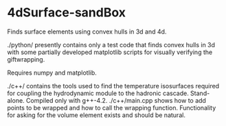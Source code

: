 4dSurface-sandBox
=================

Finds surface elements using convex hulls in 3d and 4d.

./python/ presently contains only a test code that finds convex hulls in 3d with some partially developed matplotlib scripts for visually verifying the giftwrapping.

Requires numpy and matplotlib.

./c++/ contains the tools used to find the temperature isosurfaces required for coupling the hydrodynamic module to the hadronic cascade. Stand-alone. Compiled only with g++-4.2. ./c++/main.cpp shows how to add points to be wrapped and how to call the wrapping function. Functionality for asking for the volume element exists and should be natural.
